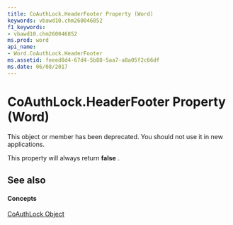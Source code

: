 ```yaml
---
title: CoAuthLock.HeaderFooter Property (Word)
keywords: vbawd10.chm260046852
f1_keywords:
- vbawd10.chm260046852
ms.prod: word
api_name:
- Word.CoAuthLock.HeaderFooter
ms.assetid: feeed8d4-67d4-5b88-5aa7-a8a05f2c66df
ms.date: 06/08/2017
---
```



# CoAuthLock.HeaderFooter Property (Word)

This object or member has been deprecated. You should not use it in new applications.

This property will always return  **false** .

## See also


#### Concepts


[CoAuthLock Object](coauthlock-object-word.md)

